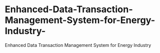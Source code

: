 # Enhanced-Data-Transaction-Management-System-for-Energy-Industry-
Enhanced Data Transaction Management System for Energy Industry                                                                                        

